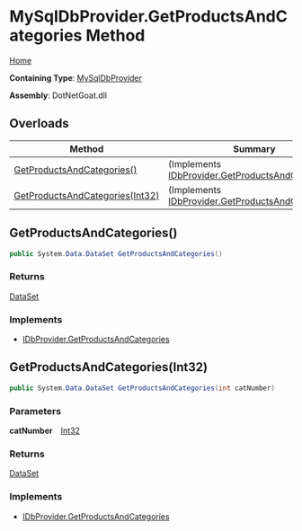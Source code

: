 # MySqlDbProvider\.GetProductsAndCategories Method

[Home](../../../../../../../README.md)

**Containing Type**: [MySqlDbProvider](../README.md)

**Assembly**: DotNetGoat\.dll

## Overloads

| Method | Summary |
| ------ | ------- |
| [GetProductsAndCategories()](#OWASP_WebGoat_NET_App_Code_DB_MySqlDbProvider_GetProductsAndCategories) |  \(Implements [IDbProvider.GetProductsAndCategories](../../IDbProvider/GetProductsAndCategories/README.md#OWASP_WebGoat_NET_App_Code_DB_IDbProvider_GetProductsAndCategories)\) |
| [GetProductsAndCategories(Int32)](#OWASP_WebGoat_NET_App_Code_DB_MySqlDbProvider_GetProductsAndCategories_System_Int32_) |  \(Implements [IDbProvider.GetProductsAndCategories](../../IDbProvider/GetProductsAndCategories/README.md#OWASP_WebGoat_NET_App_Code_DB_IDbProvider_GetProductsAndCategories_System_Int32_)\) |

## GetProductsAndCategories\(\) <a id="OWASP_WebGoat_NET_App_Code_DB_MySqlDbProvider_GetProductsAndCategories"></a>

```csharp
public System.Data.DataSet GetProductsAndCategories()
```

### Returns

[DataSet](https://docs.microsoft.com/en-us/dotnet/api/system.data.dataset)

### Implements

* [IDbProvider.GetProductsAndCategories](../../IDbProvider/GetProductsAndCategories/README.md#OWASP_WebGoat_NET_App_Code_DB_IDbProvider_GetProductsAndCategories)

## GetProductsAndCategories\(Int32\) <a id="OWASP_WebGoat_NET_App_Code_DB_MySqlDbProvider_GetProductsAndCategories_System_Int32_"></a>

```csharp
public System.Data.DataSet GetProductsAndCategories(int catNumber)
```

### Parameters

**catNumber** &ensp; [Int32](https://docs.microsoft.com/en-us/dotnet/api/system.int32)

### Returns

[DataSet](https://docs.microsoft.com/en-us/dotnet/api/system.data.dataset)

### Implements

* [IDbProvider.GetProductsAndCategories](../../IDbProvider/GetProductsAndCategories/README.md#OWASP_WebGoat_NET_App_Code_DB_IDbProvider_GetProductsAndCategories_System_Int32_)

